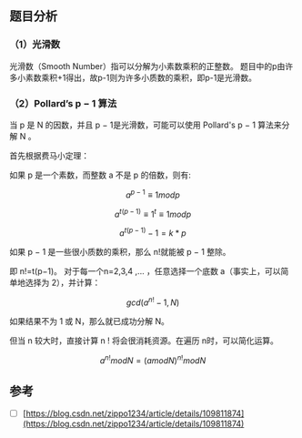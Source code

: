 ## 题目分析

### （1）光滑数

光滑数（Smooth Number）指可以分解为小素数乘积的正整数。
题目中的p由许多小素数乘积+1得出，故p-1则为许多小质数的乘积，即p-1是光滑数。

### （2）Pollard’s p − 1 算法

当 p 是 N 的因数，并且 p − 1是光滑数，可能可以使用 Pollard's p − 1 算法来分解 N 。

首先根据费马小定理：

如果 p 是一个素数，而整数 a 不是 p  的倍数，则有:

```math
 a^{p-1} ≡ 1 mod p

```

```math
 a^{t(p-1)} ≡1^t ≡1 mod p

```

```math
 a^{t(p-1)} -1=k*p

```

如果 p − 1 是一些很小质数的乘积，那么 n!就能被 p − 1 整除。

即 n!=t(p−1)。
对于每一个n=2,3,4 ,... ，任意选择一个底数 a（事实上，可以简单地选择为 2），并计算：

```math
 gcd(a^{n!}-1,N)
```

如果结果不为 1 或 N，那么就已成功分解 N。

但当 n 较大时，直接计算 n !  将会很消耗资源。在遍历 n时，可以简化运算。

```math
 a^{n!} { mod } N =(amodN )^{n!}modN
```

## 参考

* [ ]  [https://blog.csdn.net/zippo1234/article/details/109811874](https://blog.csdn.net/zippo1234/article/details/109811874)

